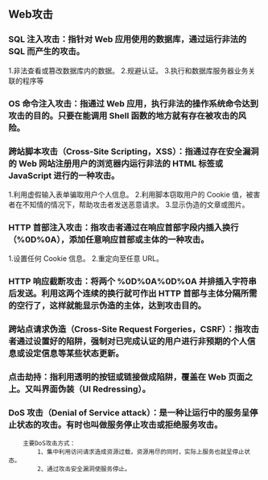 ## Web攻击

### SQL 注入攻击：指针对 Web 应用使用的数据库，通过运行非法的 SQL 而产生的攻击。
1.非法查看或篡改数据库内的数据。
2.规避认证。
3.执行和数据库服务器业务关联的程序等
  
### OS 命令注入攻击：指通过 Web 应用，执行非法的操作系统命令达到攻击的目的。只要在能调用 Shell 函数的地方就有存在被攻击的风险。

### 跨站脚本攻击（Cross-Site Scripting，XSS）：指通过存在安全漏洞的 Web 网站注册用户的浏览器内运行非法的 HTML 标签或 JavaScript 进行的一种攻击。
1.利用虚假输入表单骗取用户个人信息。
2.利用脚本窃取用户的 Cookie 值，被害者在不知情的情况下，帮助攻击者发送恶意请求。
3.显示伪造的文章或图片。
  
### HTTP 首部注入攻击：指攻击者通过在响应首部字段内插入换行（%0D%0A），添加任意响应首部或主体的一种攻击。
1.设置任何 Cookie 信息。
2.重定向至任意 URL。
  
### HTTP 响应截断攻击：将两个 %0D%0A%0D%0A 并排插入字符串后发送。利用这两个连续的换行就可作出 HTTP 首部与主体分隔所需的空行了，这样就能显示伪造的主体，达到攻击目的。

### 跨站点请求伪造（Cross-Site Request Forgeries，CSRF）：指攻击者通过设置好的陷阱，强制对已完成认证的用户进行非预期的个人信息或设定信息等某些状态更新。

### 点击劫持：指利用透明的按钮或链接做成陷阱，覆盖在 Web 页面之上。又叫界面伪装（UI Redressing）。

### DoS 攻击（Denial of Service attack）：是一种让运行中的服务呈停止状态的攻击。有时也叫做服务停止攻击或拒绝服务攻击。
```
    主要DoS攻击方式：
        1、集中利用访问请求造成资源过载，资源用尽的同时，实际上服务也就呈停止状态。
        2、通过攻击安全漏洞使服务停止。
```